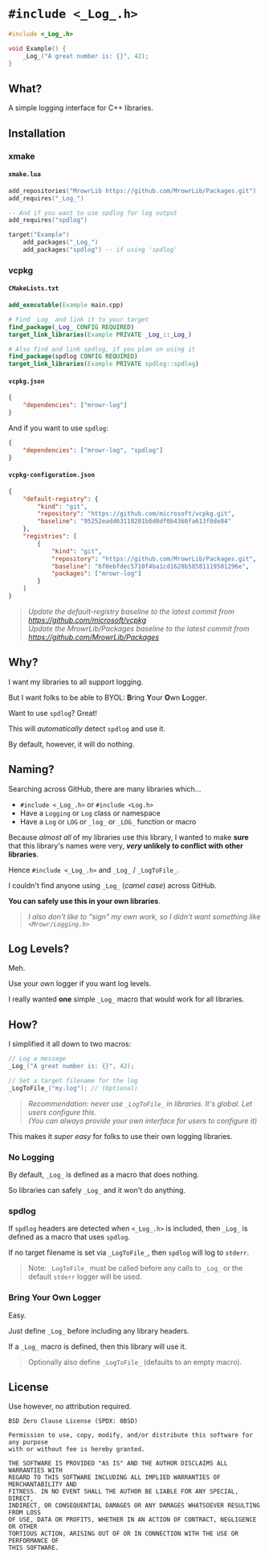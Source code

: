 # `#include <_Log_.h>`

```cpp
#include <_Log_.h>

void Example() {
    _Log_("A great number is: {}", 42);
}
```

## What?

A simple logging interface for C++ libraries.

## Installation

### xmake

#### `xmake.lua`

```lua
add_repositories("MrowrLib https://github.com/MrowrLib/Packages.git")
add_requires("_Log_")

-- And if you want to use spdlog for log output
add_requires("spdlog")

target("Example")
    add_packages("_Log_")
    add_packages("spdlog") -- if using 'spdlog'
```

### vcpkg

#### `CMakeLists.txt`

```cmake
add_executable(Example main.cpp)

# Find _Log_ and link it to your target
find_package(_Log_ CONFIG REQUIRED)
target_link_libraries(Example PRIVATE _Log_::_Log_)

# Also find and link spdlog, if you plan on using it
find_package(spdlog CONFIG REQUIRED)
target_link_libraries(Example PRIVATE spdlog::spdlog)
```

#### `vcpkg.json`

```json
{
    "dependencies": ["mrowr-log"]
}
```

And if you want to use `spdlog`:

```json
{
    "dependencies": ["mrowr-log", "spdlog"]
}
```

#### `vcpkg-configuration.json`

```json
{
    "default-registry": {
        "kind": "git",
        "repository": "https://github.com/microsoft/vcpkg.git",
        "baseline": "95252eadd63118201b0d0df0b4360fa613f0de84"
    },
    "registries": [
        {
            "kind": "git",
            "repository": "https://github.com/MrowrLib/Packages.git",
            "baseline": "6f0ebfdec5710f4ba1cd1628b58581119501296e",
            "packages": ["mrowr-log"]
        }
    ]
}
```

> _Update the default-registry baseline to the latest commit from https://github.com/microsoft/vcpkg_  
> _Update the MrowrLib/Packages baseline to the latest commit from https://github.com/MrowrLib/Packages_

## Why?

I want my libraries to all support logging.

But I want folks to be able to BYOL: **B**ring **Y**our **O**wn **L**ogger.

Want to use `spdlog`? Great!

This will _automatically_ detect `spdlog` and use it.

By default, however, it will do nothing.

## Naming?

Searching across GitHub, there are many libraries which...
- `#include <_Log_.h>` or `#include <Log.h>`
- Have a `Logging` or `Log` class or namespace
- Have a `Log` or `LOG` or `_log_` or `_LOG_` function or macro

Because _almost all_ of my libraries use this library, I wanted to make **sure** that this library's names were very, **_very_ unlikely to conflict with other libraries**.

Hence `#include <_Log_.h>` and `_Log_` / `_LogToFile_`.

I couldn't find anyone using `_Log_` (_camel case_) across GitHub.

**You can safely use this in your own libraries**.

> _I also don't like to "sign" my own work, so I didn't want something like `<Mrowr/Logging.h>`_

## Log Levels?

Meh.

Use your own logger if you want log levels.

I really wanted **one** simple `_Log_` macro that would work for all libraries.

## How?

I simplified it all down to two macros:

```cpp
// Log a message
_Log_("A great number is: {}", 42);

// Set a target filename for the log
_LogToFile_("my.log"); // (Optional)
```

> _Recommendation: never use `_LogToFile_` in libraries. It's global. Let users configure this._  
> _(You can always provide your own interface for users to configure it)_

This makes it _super easy_ for folks to use their own logging libraries.

### No Logging

By default, `_Log_` is defined as a macro that does nothing.

So libraries can safely `_Log_` and it won't do anything.

### spdlog

If `spdlog` headers are detected when `<_Log_.h>` is included, then `_Log_` is defined as a macro that uses `spdlog`.

If no target filename is set via `_LogToFile_`, then `spdlog` will log to `stderr`.

> Note: `_LogToFile_` must be called before any calls to `_Log_` or the default `stderr` logger will be used.

### Bring Your Own Logger

Easy.

Just define `_Log_` before including any library headers.

If a `_Log_` macro is defined, then this library will use it.

> Optionally also define `_LogToFile_` (defaults to an empty macro).

## License

Use however, no attribution required.

```
BSD Zero Clause License (SPDX: 0BSD)

Permission to use, copy, modify, and/or distribute this software for any purpose
with or without fee is hereby granted.

THE SOFTWARE IS PROVIDED "AS IS" AND THE AUTHOR DISCLAIMS ALL WARRANTIES WITH
REGARD TO THIS SOFTWARE INCLUDING ALL IMPLIED WARRANTIES OF MERCHANTABILITY AND
FITNESS. IN NO EVENT SHALL THE AUTHOR BE LIABLE FOR ANY SPECIAL, DIRECT,
INDIRECT, OR CONSEQUENTIAL DAMAGES OR ANY DAMAGES WHATSOEVER RESULTING FROM LOSS
OF USE, DATA OR PROFITS, WHETHER IN AN ACTION OF CONTRACT, NEGLIGENCE OR OTHER
TORTIOUS ACTION, ARISING OUT OF OR IN CONNECTION WITH THE USE OR PERFORMANCE OF
THIS SOFTWARE.

```
